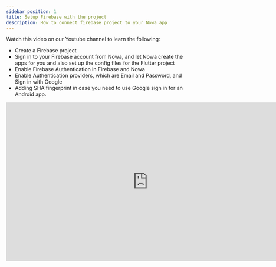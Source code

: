 ```yaml
---
sidebar_position: 1
title: Setup Firebase with the project
description: How to connect firebase project to your Nowa app
---
```


Watch this video on our Youtube channel to learn the following:

- Create a Firebase project
- Sign in to your Firebase account from Nowa, and let Nowa create the apps for you and also set up the config files for the Flutter project
- Enable Firebase Authentication in Firebase and Nowa
- Enable Authentication providers, which are Email and Password, and Sign in with Google
- Adding SHA fingerprint in case you need to use Google sign in for an Android app. 

<iframe width="767" height="431" src="https://www.youtube.com/embed/ko_f9aDZwMg" title="Setting up your Firebase project with your Flutter app in Nowa" frameborder="0" allow="accelerometer; autoplay; clipboard-write; encrypted-media; gyroscope; picture-in-picture; web-share" referrerpolicy="strict-origin-when-cross-origin" allowfullscreen></iframe>